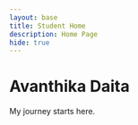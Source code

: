 ```yaml
---
layout: base
title: Student Home 
description: Home Page
hide: true
---
```



# Avanthika Daita

My journey starts here.


